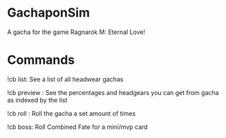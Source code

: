 # GachaponSim
A gacha for the game Ragnarok M: Eternal Love!

# Commands
!cb list: See a list of all headwear gachas

!cb preview <index>: See the percentages and headgears you can get from gacha as indexed by the list
  
!cb roll <index> <amount>: Roll the gacha a set amount of times
  
!cb boss: Roll Combined Fate for a mini/mvp card
